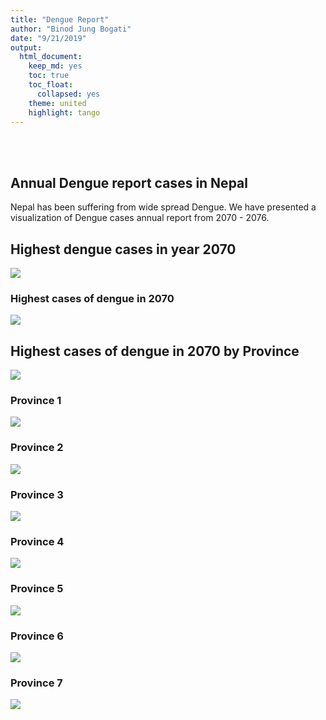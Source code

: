 ```yaml
---
title: "Dengue Report"
author: "Binod Jung Bogati"
date: "9/21/2019"
output: 
  html_document:
    keep_md: yes
    toc: true
    toc_float:
      collapsed: yes
    theme: united
    highlight: tango
---
```




<br>
<br>

## Annual Dengue report cases in Nepal

Nepal has been suffering from wide spread Dengue. We have presented a visualization of Dengue cases annual report from 2070 - 2076.





## Highest dengue cases in year 2070

![](dengue_reports_files/figure-html/unnamed-chunk-3-1.png)<!-- -->


### Highest cases of dengue in 2070

![](dengue_reports_files/figure-html/unnamed-chunk-4-1.png)<!-- -->


## Highest cases of dengue in 2070 by Province

![](dengue_reports_files/figure-html/unnamed-chunk-5-1.png)<!-- -->

###  Province 1


![](dengue_reports_files/figure-html/unnamed-chunk-6-1.png)<!-- -->


### Province 2

![](dengue_reports_files/figure-html/unnamed-chunk-7-1.png)<!-- -->

### Province 3

![](dengue_reports_files/figure-html/unnamed-chunk-8-1.png)<!-- -->

### Province 4

![](dengue_reports_files/figure-html/unnamed-chunk-9-1.png)<!-- -->

### Province 5

![](dengue_reports_files/figure-html/unnamed-chunk-10-1.png)<!-- -->


### Province 6

![](dengue_reports_files/figure-html/unnamed-chunk-11-1.png)<!-- -->

### Province 7

![](dengue_reports_files/figure-html/unnamed-chunk-12-1.png)<!-- -->
